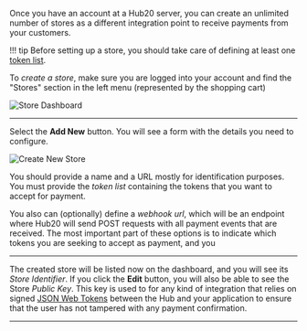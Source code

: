 Once you have an account at a Hub20 server, you can create an
unlimited number of stores as a different integration point to receive
payments from your customers.

!!! tip
    Before setting up a store, you should take care of defining at
    least one [token list](./token_management.md).

To *create a store*, make sure you are logged into your account and
find the "Stores" section in the left menu (represented by the shopping cart)

![Store Dashboard](/assets/images/manual/store_list.png)

---

Select the **Add New** button. You will see a form with the details you need to configure.

![Create New Store](/assets/images/manual/store_edit.png)

You should provide a name and a URL mostly for identification
purposes. You must provide the *token list* containing the tokens that
you want to accept for payment.

You also can (optionally) define a *webhook url*, which will
be an endpoint where Hub20 will send POST requests with all payment
events that are received.  The most important part of these options is to indicate which
tokens you are seeking to accept as payment, and you

---

The created store will be listed now on the dashboard, and you will
see its *Store Identifier*. If you click the **Edit** button, you will
also be able to see the Store *Public Key*. This key is used to for
any kind of integration that relies on signed [JSON Web
Tokens](https://jwt.io) between the Hub and your application to ensure
that the user has not tampered with any payment confirmation.

---

